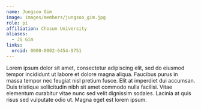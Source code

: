 ```yaml
---
name: Jungsoo Gim
image: images/members/jungsoo_gim.jpg
role: pi
affiliation: Chosun University
aliases:
  - JS Gim
links:
  orcid: 0000-0002-6454-9751
---
```


Lorem ipsum dolor sit amet, consectetur adipiscing elit, sed do eiusmod tempor incididunt ut labore et dolore magna aliqua.
Faucibus purus in massa tempor nec feugiat nisl pretium fusce.
Elit at imperdiet dui accumsan.
Duis tristique sollicitudin nibh sit amet commodo nulla facilisi.
Vitae elementum curabitur vitae nunc sed velit dignissim sodales.
Lacinia at quis risus sed vulputate odio ut.
Magna eget est lorem ipsum.
